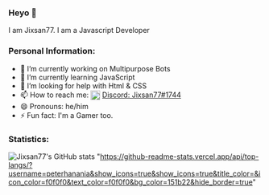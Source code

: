 ### Heyo 👋
I am Jixsan77. I am a Javascript Developer

### Personal Information:
- 🔭 I’m currently working on Multipurpose Bots
- 🌱 I’m currently learning JavaScript
- 🤔 I’m looking for help with Html & CSS
- 📫 How to reach me: <img src="https://discord.com/assets/e05ead6e6ebc08df9291738d0aa6986d.png" width="19px " style="text-align:center" align="center"> <a href="https://discord.com/users/760447160772067338">Discord: Jixsan77#1744</a>
- 😄 Pronouns: he/him
- ⚡ Fun fact: I'm a Gamer too.
### Statistics:
![Jixsan77's GitHub stats](https://github-readme-stats.vercel.app/api?username=Jixsan77&show_icons=true&theme=material-palenight)
"https://github-readme-stats.vercel.app/api/top-langs/?username=peterhanania&show_icons=true&show_icons=true&title_color=&icon_color=f0f0f0&text_color=f0f0f0&bg_color=151b22&hide_border=true"

   

